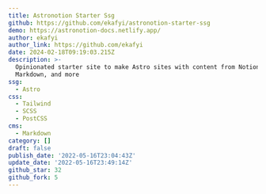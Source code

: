 ```yaml
---
title: Astronotion Starter Ssg
github: https://github.com/ekafyi/astronotion-starter-ssg
demo: https://astronotion-docs.netlify.app/
author: ekafyi
author_link: https://github.com/ekafyi
date: 2024-02-18T09:19:03.215Z
description: >-
  Opinionated starter site to make Astro sites with content from Notion,
  Markdown, and more
ssg:
  - Astro
css:
  - Tailwind
  - SCSS
  - PostCSS
cms:
  - Markdown
category: []
draft: false
publish_date: '2022-05-16T23:04:43Z'
update_date: '2022-05-16T23:49:14Z'
github_star: 32
github_fork: 5
---
```

